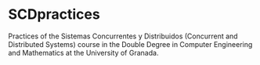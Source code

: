 # SCDpractices
Practices of the Sistemas Concurrentes y Distribuidos (Concurrent and Distributed Systems) course in the Double Degree in Computer Engineering and Mathematics at the University of Granada.
